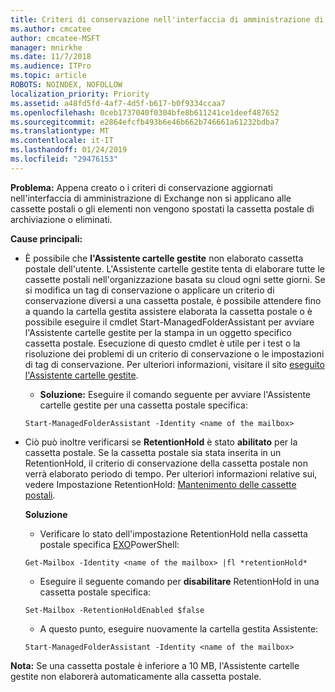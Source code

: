 ```yaml
---
title: Criteri di conservazione nell'interfaccia di amministrazione di Exchange non funziona
ms.author: cmcatee
author: cmcatee-MSFT
manager: mnirkhe
ms.date: 11/7/2018
ms.audience: ITPro
ms.topic: article
ROBOTS: NOINDEX, NOFOLLOW
localization_priority: Priority
ms.assetid: a48fd5fd-4af7-4d5f-b617-b0f9334ccaa7
ms.openlocfilehash: 0ceb1737040f0304bfe8b611241ce1deef487652
ms.sourcegitcommit: e2864efcfb493b6e46b662b746661a61232bdba7
ms.translationtype: MT
ms.contentlocale: it-IT
ms.lasthandoff: 01/24/2019
ms.locfileid: "29476153"
---
```

 **Problema:** Appena creato o i criteri di conservazione aggiornati nell'interfaccia di amministrazione di Exchange non si applicano alle cassette postali o gli elementi non vengono spostati la cassetta postale di archiviazione o eliminati. 
  
 **Cause principali:**
  
- È possibile che **l'Assistente cartelle gestite** non elaborato cassetta postale dell'utente. L'Assistente cartelle gestite tenta di elaborare tutte le cassette postali nell'organizzazione basata su cloud ogni sette giorni. Se si modifica un tag di conservazione o applicare un criterio di conservazione diversi a una cassetta postale, è possibile attendere fino a quando la cartella gestita assistere elaborata la cassetta postale o è possibile eseguire il cmdlet Start-ManagedFolderAssistant per avviare l'Assistente cartelle gestite per la stampa in un oggetto specifico cassetta postale. Esecuzione di questo cmdlet è utile per i test o la risoluzione dei problemi di un criterio di conservazione o le impostazioni di tag di conservazione. Per ulteriori informazioni, visitare il sito [eseguito l'Assistente cartelle gestite](https://msdn.microsoft.com/en-us/library/gg271153%28v=exchsrvcs.149%29.aspx#managedfolderassist).
    
  - **Soluzione:** Eseguire il comando seguente per avviare l'Assistente cartelle gestite per una cassetta postale specifica: 
    
  ```
  Start-ManagedFolderAssistant -Identity <name of the mailbox>
  ```

- Ciò può inoltre verificarsi se **RetentionHold** è stato **abilitato** per la cassetta postale. Se la cassetta postale sia stata inserita in un RetentionHold, il criterio di conservazione della cassetta postale non verrà elaborato periodo di tempo. Per ulteriori informazioni relative sui, vedere Impostazione RetentionHold: [Mantenimento delle cassette postali](https://docs.microsoft.com/en-us/exchange/security-and-compliance/messaging-records-management/mailbox-retention-hold).
    
    **Soluzione**
    
  - Verificare lo stato dell'impostazione RetentionHold nella cassetta postale specifica [EXO](https://docs.microsoft.com/en-us/powershell/exchange/exchange-online/connect-to-exchange-online-powershell/connect-to-exchange-online-powershell?view=exchange-ps)PowerShell:
    
  ```
  Get-Mailbox -Identity <name of the mailbox> |fl *retentionHold*
  ```

  - Eseguire il seguente comando per **disabilitare** RetentionHold in una cassetta postale specifica: 
    
  ```
  Set-Mailbox -RetentionHoldEnabled $false
  ```

  - A questo punto, eseguire nuovamente la cartella gestita Assistente:
    
  ```
  Start-ManagedFolderAssistant -Identity <name of the mailbox>
  ```

 **Nota:** Se una cassetta postale è inferiore a 10 MB, l'Assistente cartelle gestite non elaborerà automaticamente alla cassetta postale. 
  

